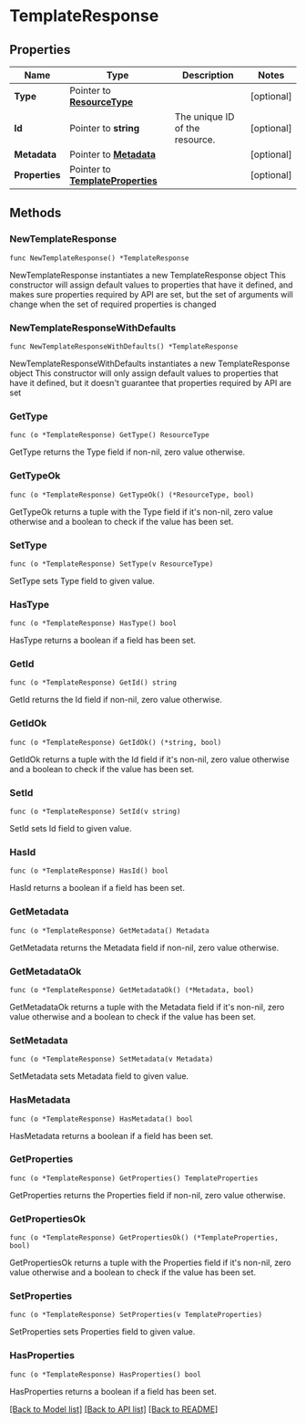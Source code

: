 # TemplateResponse

## Properties

Name | Type | Description | Notes
------------ | ------------- | ------------- | -------------
**Type** | Pointer to [**ResourceType**](ResourceType.md) |  | [optional] 
**Id** | Pointer to **string** | The unique ID of the resource. | [optional] 
**Metadata** | Pointer to [**Metadata**](Metadata.md) |  | [optional] 
**Properties** | Pointer to [**TemplateProperties**](TemplateProperties.md) |  | [optional] 

## Methods

### NewTemplateResponse

`func NewTemplateResponse() *TemplateResponse`

NewTemplateResponse instantiates a new TemplateResponse object
This constructor will assign default values to properties that have it defined,
and makes sure properties required by API are set, but the set of arguments
will change when the set of required properties is changed

### NewTemplateResponseWithDefaults

`func NewTemplateResponseWithDefaults() *TemplateResponse`

NewTemplateResponseWithDefaults instantiates a new TemplateResponse object
This constructor will only assign default values to properties that have it defined,
but it doesn't guarantee that properties required by API are set

### GetType

`func (o *TemplateResponse) GetType() ResourceType`

GetType returns the Type field if non-nil, zero value otherwise.

### GetTypeOk

`func (o *TemplateResponse) GetTypeOk() (*ResourceType, bool)`

GetTypeOk returns a tuple with the Type field if it's non-nil, zero value otherwise
and a boolean to check if the value has been set.

### SetType

`func (o *TemplateResponse) SetType(v ResourceType)`

SetType sets Type field to given value.

### HasType

`func (o *TemplateResponse) HasType() bool`

HasType returns a boolean if a field has been set.

### GetId

`func (o *TemplateResponse) GetId() string`

GetId returns the Id field if non-nil, zero value otherwise.

### GetIdOk

`func (o *TemplateResponse) GetIdOk() (*string, bool)`

GetIdOk returns a tuple with the Id field if it's non-nil, zero value otherwise
and a boolean to check if the value has been set.

### SetId

`func (o *TemplateResponse) SetId(v string)`

SetId sets Id field to given value.

### HasId

`func (o *TemplateResponse) HasId() bool`

HasId returns a boolean if a field has been set.

### GetMetadata

`func (o *TemplateResponse) GetMetadata() Metadata`

GetMetadata returns the Metadata field if non-nil, zero value otherwise.

### GetMetadataOk

`func (o *TemplateResponse) GetMetadataOk() (*Metadata, bool)`

GetMetadataOk returns a tuple with the Metadata field if it's non-nil, zero value otherwise
and a boolean to check if the value has been set.

### SetMetadata

`func (o *TemplateResponse) SetMetadata(v Metadata)`

SetMetadata sets Metadata field to given value.

### HasMetadata

`func (o *TemplateResponse) HasMetadata() bool`

HasMetadata returns a boolean if a field has been set.

### GetProperties

`func (o *TemplateResponse) GetProperties() TemplateProperties`

GetProperties returns the Properties field if non-nil, zero value otherwise.

### GetPropertiesOk

`func (o *TemplateResponse) GetPropertiesOk() (*TemplateProperties, bool)`

GetPropertiesOk returns a tuple with the Properties field if it's non-nil, zero value otherwise
and a boolean to check if the value has been set.

### SetProperties

`func (o *TemplateResponse) SetProperties(v TemplateProperties)`

SetProperties sets Properties field to given value.

### HasProperties

`func (o *TemplateResponse) HasProperties() bool`

HasProperties returns a boolean if a field has been set.


[[Back to Model list]](../README.md#documentation-for-models) [[Back to API list]](../README.md#documentation-for-api-endpoints) [[Back to README]](../README.md)


